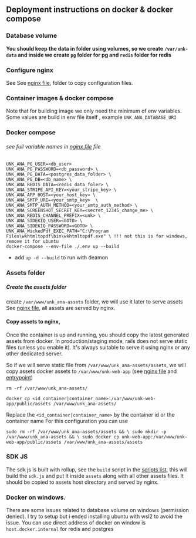 ## Deployment instructions on docker & docker compose

### Database volume

**You should keep the data in folder using volumes, so we create `/var/unk-data` and inside we create `pg` folder for pg and `redis` folder for redis**

### Configure nginx

See See [nginx file](../nginx/), folder to copy configuration files.


### Container images & docker compose

Note that for building image we only need the minimum of env variables. Some values are build in env file itself , example `UNK_ANA_DATABASE_URI`

### Docker compose

###### see full variable names in [nginx file](../.env) file  
```
UNK_ANA_PG_USER=<db_user> 
UNK_ANA_PG_PASSWORD=<db_password> \ 
UNK_ANA_PG_DATA=<postgres_data_folder> \ 
UNK_ANA_PG_DB=<db_name> \ 
UNK_ANA_REDIS_DATA=<redis_data_foler> \ 
UNK_ANA_STRIPE_API_KEY=<your_stripe_key> \ 
UNK_ANA_APP_HOST=<your_host_key> \ 
UNK_ANA_SMTP_URI=<your_smtp_key>  \ 
UNK_ANA_SMTP_AUTH_METHOD=<your_smtp_auth_method> \
UNK_ANA_SCREENSHOT_SECRET_KEY=<secret_12345_change_me> \
UNK_ANA_REDIS_CHANNEL_PREFIX=<unk> \
UNK_ANA_SIDEKIQ_USER=<GOTO> \ 
UNK_ANA_SIDEKIQ_PASSWORD=<GOTO> \ 
UNK_ANA_WickedPdf_EXEC_PATH="C:\Program Files\wkhtmltopdf\bin\wkhtmltopdf.exe" \ !!! not this is for windows, remove it for ubuntu 
docker-compose --env-file ./.env up --build
```
* add `up -d --build` to run with deamon


### Assets folder

##### Create the assets folder

create `/var/www/unk_ana-assets` folder, we will use it later to serve assets
See [nginx file](../nginx/production), all assets are served by nginx.
#### Copy assets to nginx,

Once the container is up and running, you should copy the latest generated assets from docker. In production/staging
mode, rails does not serve static files (unless you enable it). It's always suitable to serve it using nginx or any
other dedicated server.

So if we will serve static file from `/var/www/unk_ana-assets/assets`, we will copy assets docker assets to `/var/www/unk-web-app` (see [nginx file](../Dockerfile) and [entrypoint](../docker/entrypoint.sh))

`rm -rf /var/www/unk_ana-assets/`

`docker cp <id_container|container_name>:/var/www/unk-web-app/public/assets /var/www/unk_ana-assets/`

Replace the `<id_container|container_name>` by the container id or the container name
For this configuration you can use

`sudo rm -rf /var/www/unk_ana-assets/assets && \
sudo mkdir -p /var/www/unk_ana-assets && \
sudo docker cp unk-web-app:/var/www/unk-web-app/public/assets /var/www/unk_ana-assets/assets`

### SDK JS 

The sdk js is built with rollup, see the `build` script in the [scripts list](../package.json), this will build the `sdk.js` and put it inside `assets` along with all other assets files.
It should be copied to assets host directory and served by nginx.


###  Docker on windows.


There are some issues related to database volume on windows (permission denied). I try to setup but i ended installing
ubuntu with wsl2 to avoid the issue. You can use direct address of docker on window is `host.docker.internal` for redis
and postgres 

